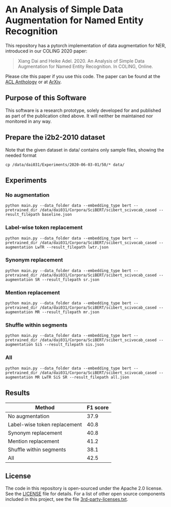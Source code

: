 # An Analysis of Simple Data Augmentation for Named Entity Recognition

This repository has a pytorch implementation of data augmentation for NER, introduced in our COLING 2020 paper:

> Xiang Dai and Heike Adel. 2020. An Analysis of Simple Data Augmentation for Named Entity Recognition. In COLING, Online.

Please cite this paper if you use this code. The paper can be found at the [ACL Anthology](https://www.aclweb.org/anthology/2020.coling-main.343/) or at
[ArXiv](https://arxiv.org/abs/2010.11683).

## Purpose of this Software 
This software is a research prototype, solely developed for and published as
part of the publication cited above. It will neither be maintained nor monitored in any way.

## Prepare the i2b2-2010 dataset
Note that the given dataset in data/ contains only sample files, showing the needed format
~~~
cp /data/dai031/Experiments/2020-06-03-01/50/* data/
~~~

## Experiments
### No augmentation
~~~
python main.py --data_folder data --embedding_type bert --pretrained_dir /data/dai031/Corpora/SciBERT/scibert_scivocab_cased --result_filepath baseline.json
~~~
### Label-wise token replacement
~~~
python main.py --data_folder data --embedding_type bert --pretrained_dir /data/dai031/Corpora/SciBERT/scibert_scivocab_cased --augmentation LwTR --result_filepath lwtr.json
~~~
### Synonym replacement
~~~
python main.py --data_folder data --embedding_type bert --pretrained_dir /data/dai031/Corpora/SciBERT/scibert_scivocab_cased --augmentation SR --result_filepath sr.json
~~~
### Mention replacement
~~~
python main.py --data_folder data --embedding_type bert --pretrained_dir /data/dai031/Corpora/SciBERT/scibert_scivocab_cased --augmentation MR --result_filepath mr.json
~~~
### Shuffle within segments
~~~
python main.py --data_folder data --embedding_type bert --pretrained_dir /data/dai031/Corpora/SciBERT/scibert_scivocab_cased --augmentation SiS --result_filepath sis.json
~~~
### All
~~~
python main.py --data_folder data --embedding_type bert --pretrained_dir /data/dai031/Corpora/SciBERT/scibert_scivocab_cased --augmentation MR LwTR SiS SR --result_filepath all.json
~~~

## Results
| Method | F1 score |
| --- | --- |
| No augmentation | 37.9 |
| Label-wise token replacement | 40.8 |
| Synonym replacement | 40.8 |
| Mention replacement | 41.2 |
| Shuffle within segments | 38.1 |
| All | 42.5 |

## License
The code in this repository is open-sourced under the Apache 2.0 license. See the
[LICENSE](LICENSE) file for details.
For a list of other open source components included in this project, see the
file [3rd-party-licenses.txt](3rd-party-licenses.txt).